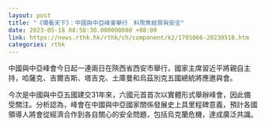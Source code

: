 ```yaml
---
layout: post
title: "《環看天下》：中國與中亞峰會舉行　料聚焦經貿與安全"
date: 2023-05-18 08:58:30.000000000 +08:00
link: https://news.rthk.hk/rthk/ch/component/k2/1701066-20230518.htm
categories: rthk
---
```


中國與中亞峰會今日起一連兩日在陝西省西安市舉行，國家主席習近平將親自主持，哈薩克、吉爾吉斯、塔吉克、土庫曼和烏茲別克五國總統將應邀與會。

今次是中國與中亞五國建交31年來，六國元首首次以實體形式舉辦峰會，因此備受關注。分析認為，峰會在中國與中亞國家關係發展史上具里程碑意義，預計各國領導人將會從經濟合作到各自關心的安全問題，包括烏克蘭危機，達成廣泛共識。
